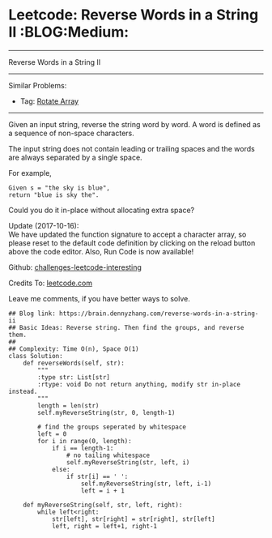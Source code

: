 # Leetcode: Reverse Words in a String II     :BLOG:Medium:


---

Reverse Words in a String II  

---

Similar Problems:  
-   Tag: [Rotate Array](https://brain.dennyzhang.com/rotate-array)

---

Given an input string, reverse the string word by word. A word is defined as a sequence of non-space characters.  

The input string does not contain leading or trailing spaces and the words are always separated by a single space.  

For example,  

    Given s = "the sky is blue",
    return "blue is sky the".

Could you do it in-place without allocating extra space?  

Update (2017-10-16):  
We have updated the function signature to accept a character array, so please reset to the default code definition by clicking on the reload button above the code editor. Also, Run Code is now available!  

Github: [challenges-leetcode-interesting](https://github.com/DennyZhang/challenges-leetcode-interesting/tree/master/reverse-words-in-a-string-ii)  

Credits To: [leetcode.com](https://leetcode.com/problems/reverse-words-in-a-string-ii/description/)  

Leave me comments, if you have better ways to solve.  

    ## Blog link: https://brain.dennyzhang.com/reverse-words-in-a-string-ii
    ## Basic Ideas: Reverse string. Then find the groups, and reverse them.
    ##
    ## Complexity: Time O(n), Space O(1)
    class Solution:
        def reverseWords(self, str):
            """
            :type str: List[str]
            :rtype: void Do not return anything, modify str in-place instead.
            """
            length = len(str)
            self.myReverseString(str, 0, length-1)
    
            # find the groups seperated by whitespace
            left = 0
            for i in range(0, length):
                if i == length-1:
                    # no tailing whitespace
                    self.myReverseString(str, left, i)
                else:
                    if str[i] == ' ':
                        self.myReverseString(str, left, i-1)
                        left = i + 1
    
        def myReverseString(self, str, left, right):
            while left<right:
                str[left], str[right] = str[right], str[left]
                left, right = left+1, right-1